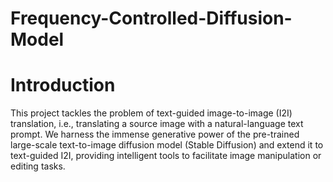 # Frequency-Controlled-Diffusion-Model

# Introduction
This project tackles the problem of text-guided image-to-image (I2I) translation, i.e., translating a source image with a natural-language text prompt. We harness the immense generative power of the pre-trained large-scale text-to-image diffusion model (Stable Diffusion) and extend it to text-guided I2I, providing intelligent tools to facilitate image manipulation or editing tasks.
